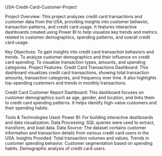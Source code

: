 USA-Credit-Card-Customer-Project

Project Overview:
This project analyzes credit card transactions and customer data from the USA, providing insights into customer behavior, transaction patterns, and credit card usage. It features interactive dashboards created using Power BI to help visualize key trends and metrics related to customer demographics, spending patterns, and overall credit card usage.

Key Objectives:
To gain insights into credit card transaction behaviors and trends.
To analyze customer demographics and their influence on credit card spending.
To visualize transaction types, amounts, and spending categories.
Project Features:
Credit Card Transactions Dashboard: This dashboard visualizes credit card transactions, showing total transaction amounts, transaction categories, and frequency over time. It also highlights top-spending customers and trends in monthly transactions.

Credit Card Customer Report Dashboard: This dashboard focuses on customer demographics such as age, gender, and location, and links them to credit card spending patterns. It helps identify high-value customers and their spending habits.

Tools & Technologies Used:
Power BI: For building interactive dashboards and data visualization.
Data Processing: SQL queries were used to extract, transform, and load data.
Data Source: The dataset contains customer information and transaction details from various credit card users in the USA.
Insights Provided:
Total transaction volumes and values.
Trends in customer spending behavior.
Customer segmentation based on spending habits.
Demographic analysis of credit card users.
